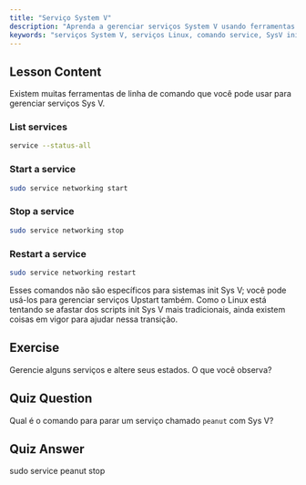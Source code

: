 ```yaml
---
title: "Serviço System V"
description: "Aprenda a gerenciar serviços System V usando ferramentas de linha de comando. Descubra como listar, iniciar, parar e reiniciar serviços com este tutorial de Linux para iniciantes."
keywords: "serviços System V, serviços Linux, comando service, SysV init, tutorial Linux, Linux para iniciantes, gerenciamento de serviços, guia Linux"
---
```


## Lesson Content

Existem muitas ferramentas de linha de comando que você pode usar para gerenciar serviços Sys V.

### List services

```bash
service --status-all
```

### Start a service

```bash
sudo service networking start
```

### Stop a service

```bash
sudo service networking stop
```

### Restart a service

```bash
sudo service networking restart
```

Esses comandos não são específicos para sistemas init Sys V; você pode usá-los para gerenciar serviços Upstart também. Como o Linux está tentando se afastar dos scripts init Sys V mais tradicionais, ainda existem coisas em vigor para ajudar nessa transição.

## Exercise

Gerencie alguns serviços e altere seus estados. O que você observa?

## Quiz Question

Qual é o comando para parar um serviço chamado `peanut` com Sys V?

## Quiz Answer

sudo service peanut stop
